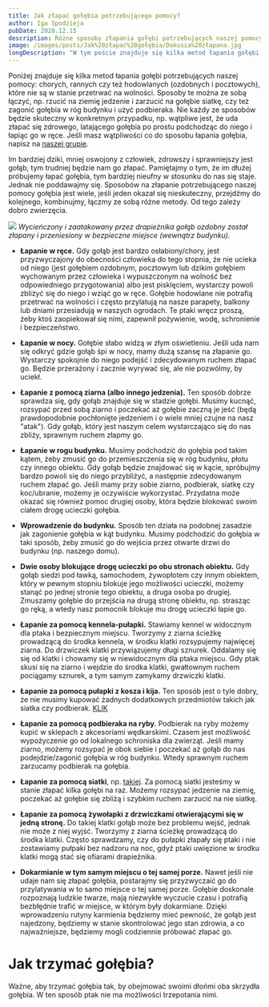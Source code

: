```yaml
---
title: Jak złapać gołębia potrzebującego pomocy?
author: Iga Spodzieja
pubDate: 2020.12.15
description: Różne sposoby złapania gołębi potrzebujących naszej pomocy.
image: /images/posts/Jak%20złapać%20gołębia/Dokusia%20złapana.jpg
longDescription: "W tym poście znajduje się kilka metod łapania gołębi potrzebujących naszej pomocy: chorych, rannych czy też hodowlanych (ozdobnych i pocztowych), które nie są w stanie przetrwać na wolności. Sposoby te można ze sobą łączyć, np. rzucić na ziemię jedzenie i zarzucić na gołębie siatkę, czy też zagonić gołębia w róg budynku i użyć podbieraka."
---
```


Poniżej znajduje się kilka metod łapania gołębi potrzebujących naszej pomocy: chorych, rannych czy też hodowlanych (ozdobnych i pocztowych), które nie są w stanie przetrwać na wolności. Sposoby te można ze sobą łączyć, np. rzucić na ziemię jedzenie i zarzucić na gołębie siatkę, czy też zagonić gołębia w róg budynku i użyć podbieraka. Nie każdy ze sposobów będzie skuteczny w konkretnym przypadku, np. wątpliwe jest, że uda złapać się zdrowego, latającego gołębia po prostu podchodząc do niego i łapiąc go w ręce. Jeśli masz wątpliwości co do sposobu łapania gołębia, napisz na [naszej grupie](https://www.facebook.com/groups/chatkagolebiagrupa).

Im bardziej dziki, mniej oswojony z człowiek, zdrowszy i sprawniejszy jest gołąb, tym trudniej będzie nam go złapać. Pamiętajmy o tym, że im dłużej próbujemy łapać gołębia, tym bardziej nieufny w stosunku do nas się staje. Jednak nie poddawajmy się. Sposobów na złapanie potrzebującego naszej pomocy gołębia jest wiele, jeśli jeden okazał się nieskuteczny, przejdźmy do kolejnego, kombinujmy, łączmy ze sobą różne metody. Od tego zależy dobro zwierzęcia.

![](/images/posts/Jak%20złapać%20gołębia/Dokusia%20złapana.jpg)
*Wycieńczony i zaatakowany przez drapieżnika gołąb ozdobny został złapany i przeniesiony w bezpieczne miejsce (wewnątrz budynku).*

- **Łapanie w ręce.** Gdy gołąb jest bardzo osłabiony/chory, jest przyzwyczajony do obecności człowieka do tego stopnia, że nie ucieka od niego (jest gołębiem ozdobnym, pocztowym lub dzikim gołębiem wychowanym przez człowieka i wypuszczonym na wolność bez odpowiedniego przygotowania) albo jest pisklęciem, wystarczy powoli zbliżyć się do niego i wziąć go w ręce. Gołębie hodowlane nie potrafią przetrwać na wolności i często przylatują na nasze parapety, balkony lub dniami przesiadują w naszych ogrodach. Te ptaki wręcz proszą, żeby ktoś zaopiekował się nimi, zapewnił pożywienie, wodę, schronienie i bezpieczeństwo.

- **Łapanie w nocy.** Gołębie słabo widzą w złym oświetleniu. Jeśli uda nam się odkryć gdzie gołąb śpi w nocy, mamy dużą szansę na złapanie go. Wystarczy spokojnie do niego podejść i zdecydowanym ruchem złapać go. Będzie przerażony i zacznie wyrywać się, ale nie pozwólmy, by uciekł.

- **Łapanie z pomocą ziarna (albo innego jedzenia).** Ten sposób dobrze sprawdza się, gdy gołąb znajduje się w stadzie gołębi. Musimy kucnąć, rozsypać przed sobą ziarno i poczekać aż gołębie zaczną je jeść (będą prawdopodobnie pochłonięte jedzeniem i o wiele mniej czujne na nasz "atak"). Gdy gołąb, który jest naszym celem wystarczająco się do nas zbliży, sprawnym ruchem złapmy go.

- **Łapanie w rogu budynku.** Musimy podchodzić do gołębia pod takim kątem, żeby zmusić go do przemieszczenia się w róg budynku, płotu czy innego obiektu. Gdy gołąb będzie znajdować się w kącie, spróbujmy bardzo powoli się do niego przybliżyć, a następnie zdecydowanym ruchem złapać go. Jeśli mamy przy sobie ziarno, podbierak, siatkę czy koc/ubranie, możemy je oczywiście wykorzystać. Przydatna może okazać się również pomoc drugiej osoby, która będzie blokować swoim ciałem drogę ucieczki gołębia.

- **Wprowadzenie do budynku.** Sposób ten działa na podobnej zasadzie jak zagonienie gołębia w kąt budynku. Musimy podchodzić do gołębia w taki sposób, żeby zmusić go do wejścia przez otwarte drzwi do budynku (np. naszego domu).

- **Dwie osoby blokujące drogę ucieczki po obu stronach obiektu.** Gdy gołąb siedzi pod ławką, samochodem, żywopłotem czy innym obiektem, który w pewnym stopniu blokuje jego możliwości ucieczki, możemy stanąć po jednej stronie tego obiektu, a druga osoba po drugiej. Zmuszamy gołębie do przejścia na drugą stronę obiektu, np. strasząc go ręką, a wtedy nasz pomocnik blokuje mu drogę ucieczki łapie go.

- **Łapanie za pomocą kennela-pułapki.** Stawiamy kennel w widocznym dla ptaka i bezpiecznym miejscu. Tworzymy z ziarna ścieżkę prowadzącą do środka kennela, w środku klatki rozsypujemy najwięcej ziarna. Do drzwiczek klatki przywiązujemy długi sznurek. Oddalamy się się od klatki i chowamy się w niewidocznym dla ptaka miejscu. Gdy ptak skusi się na ziarno i wejdzie do środka klatki, gwałtownym ruchem pociągamy sznurek, a tym samym zamykamy drzwiczki klatki.

- **Łapanie za pomocą pułapki z kosza i kija.** Ten sposób jest o tyle dobry, że nie musimy kupować żadnych dodatkowych przedmiotów takich jak siatka czy podbierak. [KLIK](https://www.youtube.com/watch?v=jrS7dwtIL5M)

- **Łapanie za pomocą podbieraka na ryby.** Podbierak na ryby możemy kupić w sklepach z akcesoriami wędkarskimi. Czasem jest możliwość wypożyczenie go od lokalnego schroniska dla zwierząt. Jeśli mamy ziarno, możemy rozsypać je obok siebie i poczekać aż gołąb do nas podejdzie/zagonić gołębia w róg budynku. Wtedy sprawnym ruchem zarzucamy podbierak na gołębia.

- **Łapanie za pomocą siatki**, np. [takiej](https://allegro.pl/oferta/siatka-samochodowa-na-przyczepe-200x300cm-8956720323). Za pomocą siatki jesteśmy w stanie złapać kilka gołębi na raz. Możemy rozsypać jedzenie na ziemię, poczekać aż gołębie się zbliżą i szybkim ruchem zarzucić na nie siatkę.

- **Łapanie za pomocą żywołapki z drzwiczkami otwierającymi się w jedną stronę.** Do takiej klatki gołąb może bez problemu wejść, jednak nie może z niej wyjść. Tworzymy z ziarna ścieżkę prowadzącą do środka klatki. Często sprawdzamy, czy do pułapki złapały się ptaki i nie zostawiamy pułpaki bez nadzoru na noc, gdyż ptaki uwięzione w środku klatki mogą stać się ofiarami drapieżnika. 

- **Dokarmianie w tym samym miejscu o tej samej porze.** Nawet jeśli nie udaje nam się złapać gołębia, postarajmy się przyzwyczaić go do przylatywania w to samo miejsce o tej samej porze. Gołębie doskonale rozpoznają ludzkie twarze, mają niezwykłe wyczucie czasu i potrafią bezbłędnie trafić w miejsce, w którym były dokarmiane. Dzięki wprowadzeniu rutyny karmienia będziemy mieć pewność, że gołąb jest najedzony, będziemy w stanie skontrolować jego stan zdrowia, a co najważniejsze, będziemy mogli codziennie próbować złapać go.

# Jak trzymać gołębia?
Ważne, aby trzymać gołębia tak, by obejmować swoimi dłońmi oba skrzydła gołębia. W ten sposób ptak nie ma możliwości trzepotania nimi.
